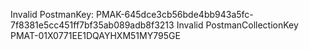 Invalid PostmanKey: PMAK-645dce3cb56bde4bb943a5fc-7f8381e5cc451ff7bf35ab089adb8f3213
Invalid PostmanCollectionKey PMAT-01X0771EE1DQAYHXM51MY795GE


